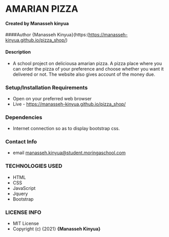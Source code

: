 # AMARIAN PIZZA
#### Created by Manasseh kinyua
####Author {Manasseh Kinyua}(https:(https://manasseh-kinyua.github.io/pizza_shop/)
#### Description
* A school project on deliciousa amarian pizza. A pizza place where you can order the pizza of your preference and choose whether you want it delivered or not. The website also gives account of the money due.

### Setup/Installation Requirements
* Open on your preferred web browser
* Live - https://manasseh-kinyua.github.io/pizza_shop/
### Dependencies
* Internet connection so as to display bootstrap css.
### Contact Info
* email manasseh.kinyua@student.moringaschool.com
### TECHNOLOGIES USED
* HTML
* CSS
* JavaScript
* Jquery
* Bootstrap
### LICENSE INFO
* MIT License
* Copyright (c) {2021} **{Manasseh Kinyua}**
